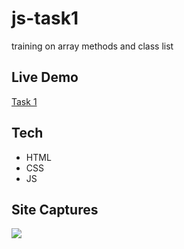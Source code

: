 # js-task1
training on array methods and class list

## Live Demo
[Task 1](https://js-task1-eight.vercel.app/)

## Tech
- HTML
- CSS
- JS

## Site Captures

<img src="https://user-images.githubusercontent.com/92605303/188533122-bef56c51-b227-4193-9720-ae15a3f12e73.png" >

